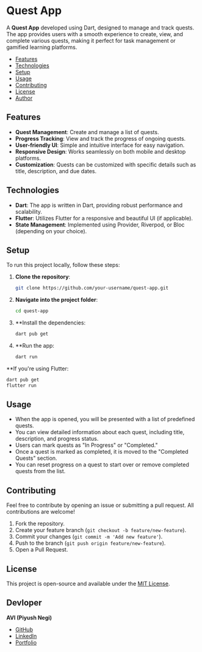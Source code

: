# Quest App

A **Quest App** developed using Dart, designed to manage and track quests. The app provides users with a smooth experience to create, view, and complete various quests, making it perfect for task management or gamified learning platforms.

- [Features](#features)
- [Technologies](#technologies)
- [Setup](#setup)
- [Usage](#usage)
- [Contributing](#contributing)
- [License](#license)
- [Author](#devloper)

## Features
- **Quest Management**: Create and manage a list of quests.
- **Progress Tracking**: View and track the progress of ongoing quests.
- **User-friendly UI**: Simple and intuitive interface for easy navigation.
- **Responsive Design**: Works seamlessly on both mobile and desktop platforms.
- **Customization**: Quests can be customized with specific details such as title, description, and due dates.

## Technologies
- **Dart**: The app is written in Dart, providing robust performance and scalability.
- **Flutter**: Utilizes Flutter for a responsive and beautiful UI (if applicable).
- **State Management**: Implemented using Provider, Riverpod, or Bloc (depending on your choice).

## Setup
To run this project locally, follow these steps:

1. **Clone the repository**:
   ```bash
   git clone https://github.com/your-username/quest-app.git
   ```

2. **Navigate into the project folder**:
   ```bash
   cd quest-app
   ```

3. **Install the dependencies:
   ```bash
   dart pub get
   ```

3. **Run the app:
   ```bash
   dart run
   ```

**If you're using Flutter:
   ```bash
   dart pub get
   flutter run
   ```

## Usage
- When the app is opened, you will be presented with a list of predefined quests.
- You can view detailed information about each quest, including title, description, and progress status.
- Users can mark quests as "In Progress" or "Completed."
- Once a quest is marked as completed, it is moved to the "Completed Quests" section.
- You can reset progress on a quest to start over or remove completed quests from the list.

## Contributing
Feel free to contribute by opening an issue or submitting a pull request. All contributions are welcome!

1. Fork the repository.
2. Create your feature branch (`git checkout -b feature/new-feature`).
3. Commit your changes (`git commit -m 'Add new feature'`).
4. Push to the branch (`git push origin feature/new-feature`).
5. Open a Pull Request.

## License
This project is open-source and available under the [MIT License](LICENSE).

## Devloper
**AVI (Piyush Negi)**

- [GitHub](https://github.com/Piyushnegi04)
- [LinkedIn](https://www.linkedin.com/in/piyush-singh-negi-807b6a188/)
- [Portfolio](https://portfoliopsn.netlify.app/)
